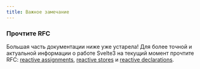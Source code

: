 ```yaml
---
title: Важное замечание
---
```


### Прочтите RFC

Большая часть документации ниже уже устарела! Для более точной и актуальной информации о работе Svelte3 на текущий момент прочтите RFC: [reactive assignments](https://github.com/sveltejs/rfcs/blob/master/text/0001-reactive-assignments.md), [reactive stores](https://github.com/sveltejs/rfcs/blob/master/text/0002-reactive-stores.md) и [reactive declarations](https://github.com/sveltejs/rfcs/blob/master/text/0003-reactive-declarations.md).
